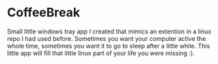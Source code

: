 # CoffeeBreak

Small little windows tray app I created that mimics an extention in a linux repo I had used before. 
Sometimes you want your computer active the whole time, sometimes you want it to go to sleep after a little while.
This little app will fill that little linux part of your life you were missing :).
